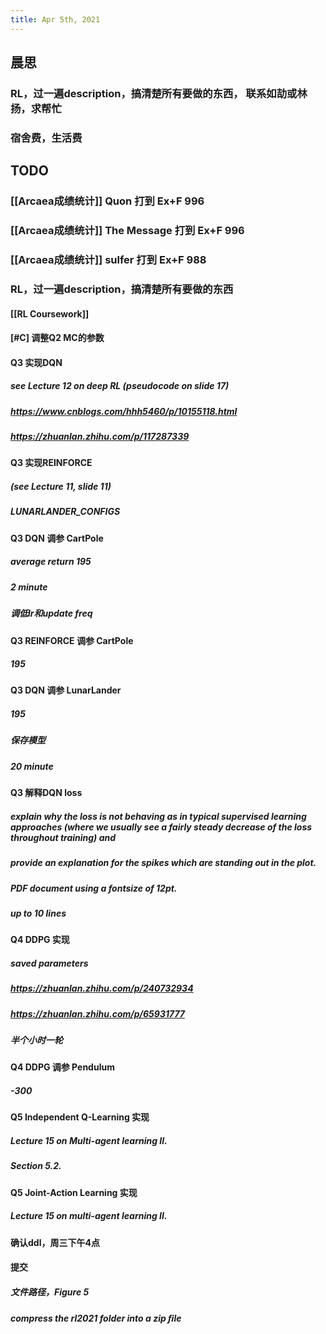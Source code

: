 ```yaml
---
title: Apr 5th, 2021
---
```


## 晨思
### RL，过一遍description，搞清楚所有要做的东西， 联系如劼或林扬，求帮忙
### 宿舍费，生活费
## TODO
### [[Arcaea成绩统计]] Quon 打到 Ex+F 996
### [[Arcaea成绩统计]] The Message 打到 Ex+F 996
### [[Arcaea成绩统计]] sulfer 打到 Ex+F 988
### RL，过一遍description，搞清楚所有要做的东西
#### [[RL Coursework]]
#### [#C] 调整Q2 MC的参数
#### Q3 实现DQN
##### see Lecture 12 on deep RL (pseudocode on slide 17)
##### https://www.cnblogs.com/hhh5460/p/10155118.html
##### https://zhuanlan.zhihu.com/p/117287339
#### Q3 实现REINFORCE
##### (see Lecture 11, slide 11)
##### LUNARLANDER_CONFIGS
#### Q3 DQN 调参 CartPole
##### average return 195
##### 2 minute
##### 调低lr和update freq
#### Q3 REINFORCE 调参 CartPole
##### 195
#### Q3 DQN 调参 LunarLander
##### 195
##### 保存模型
##### 20 minute
#### Q3 解释DQN loss
##### explain why the loss is not behaving as in typical supervised learning approaches (where we usually see a fairly steady decrease of the loss throughout training) and
##### provide an explanation for the spikes which are standing out in the plot.
##### PDF document using a fontsize of 12pt.
##### up to 10 lines
#### Q4 DDPG 实现
##### saved parameters
##### https://zhuanlan.zhihu.com/p/240732934
##### https://zhuanlan.zhihu.com/p/65931777
##### 半个小时一轮
#### Q4 DDPG 调参 Pendulum
##### -300
#### Q5 Independent Q-Learning 实现
##### Lecture 15 on Multi-agent learning II.
##### Section 5.2.
#### Q5 Joint-Action Learning 实现
##### Lecture 15 on multi-agent learning II.
#### 确认ddl，周三下午4点
#### 提交
##### 文件路径，Figure 5
##### compress the rl2021 folder into a zip ﬁle
